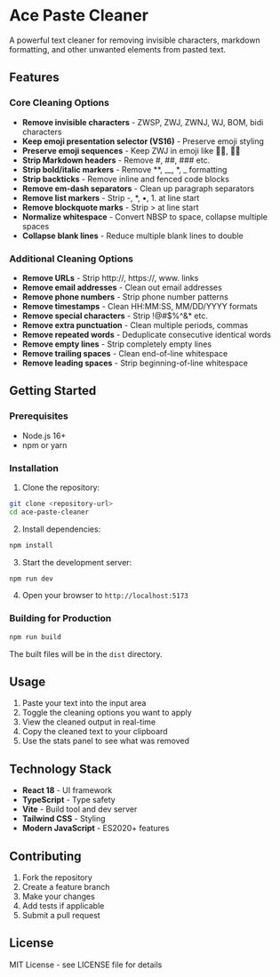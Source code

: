 # Ace Paste Cleaner

A powerful text cleaner for removing invisible characters, markdown formatting, and other unwanted elements from pasted text.

## Features

### Core Cleaning Options
- **Remove invisible characters** - ZWSP, ZWJ, ZWNJ, WJ, BOM, bidi characters
- **Keep emoji presentation selector (VS16)** - Preserve emoji styling
- **Preserve emoji sequences** - Keep ZWJ in emoji like 👩‍💻, 🏳️‍🌈
- **Strip Markdown headers** - Remove #, ##, ### etc.
- **Strip bold/italic markers** - Remove **, __, *, _ formatting
- **Strip backticks** - Remove inline and fenced code blocks
- **Remove em-dash separators** - Clean up paragraph separators
- **Remove list markers** - Strip -, *, •, 1. at line start
- **Remove blockquote marks** - Strip > at line start
- **Normalize whitespace** - Convert NBSP to space, collapse multiple spaces
- **Collapse blank lines** - Reduce multiple blank lines to double

### Additional Cleaning Options
- **Remove URLs** - Strip http://, https://, www. links
- **Remove email addresses** - Clean out email addresses
- **Remove phone numbers** - Strip phone number patterns
- **Remove timestamps** - Clean HH:MM:SS, MM/DD/YYYY formats
- **Remove special characters** - Strip !@#$%^&* etc.
- **Remove extra punctuation** - Clean multiple periods, commas
- **Remove repeated words** - Deduplicate consecutive identical words
- **Remove empty lines** - Strip completely empty lines
- **Remove trailing spaces** - Clean end-of-line whitespace
- **Remove leading spaces** - Strip beginning-of-line whitespace

## Getting Started

### Prerequisites
- Node.js 16+ 
- npm or yarn

### Installation

1. Clone the repository:
```bash
git clone <repository-url>
cd ace-paste-cleaner
```

2. Install dependencies:
```bash
npm install
```

3. Start the development server:
```bash
npm run dev
```

4. Open your browser to `http://localhost:5173`

### Building for Production

```bash
npm run build
```

The built files will be in the `dist` directory.

## Usage

1. Paste your text into the input area
2. Toggle the cleaning options you want to apply
3. View the cleaned output in real-time
4. Copy the cleaned text to your clipboard
5. Use the stats panel to see what was removed

## Technology Stack

- **React 18** - UI framework
- **TypeScript** - Type safety
- **Vite** - Build tool and dev server
- **Tailwind CSS** - Styling
- **Modern JavaScript** - ES2020+ features

## Contributing

1. Fork the repository
2. Create a feature branch
3. Make your changes
4. Add tests if applicable
5. Submit a pull request

## License

MIT License - see LICENSE file for details

